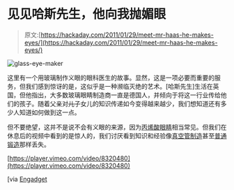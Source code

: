 # 见见哈斯先生，他向我抛媚眼

> 原文:[https://hackaday.com/2011/01/29/meet-mr-haas-he-makes-eyes/](https://hackaday.com/2011/01/29/meet-mr-haas-he-makes-eyes/)

![](../Images/0958747019ca2abc4738ecc96e529acd.png "glass-eye-maker")

这里有一个用玻璃制作义眼的眼科医生的故事。显然，这是一项必要而重要的服务，但我们感到惊讶的是，这似乎是一种濒临灭绝的艺术。[哈斯先生]生活在英国，但他指出，大多数玻璃眼睛制造商一直是德国人，并倾向于将这一行业传给他们的孩子。随着父亲对~~儿子~~女儿的知识传递如今变得越来越少，我们想知道还有多少人知道如何做到这一点。

但不要绝望，这并不是说不会有义眼的来源，因为[丙烯酸眼睛](http://www.youtube.com/watch?v=dUyXpT5HPXI)相当常见。但我们在休息后的视频中看到的是惊人的，我们讨厌看到知识和经验像[真空管制造](http://hackaday.com/2008/01/07/how-to-make-a-vacuum-tube/)甚至[普通锻造](http://hackaday.com/2010/12/07/nails-and-some-blacksmithing/)那样丢失。

[https://player.vimeo.com/video/8320480](https://player.vimeo.com/video/8320480)

[via [Engadget](http://www.engadget.com/2011/01/26/visualized-the-last-glass-eye-maker-in-britain/)